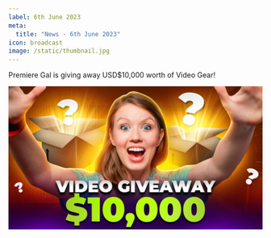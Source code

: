 ```yaml
---
label: 6th June 2023
meta:
  title: "News - 6th June 2023"
icon: broadcast
image: /static/thumbnail.jpg
---
```


Premiere Gal is giving away USD$10,000 worth of Video Gear!

[![](/static/kelsey-promo.jpeg)](https://www.youtube.com/watch?v=7nCISaCgVh4)